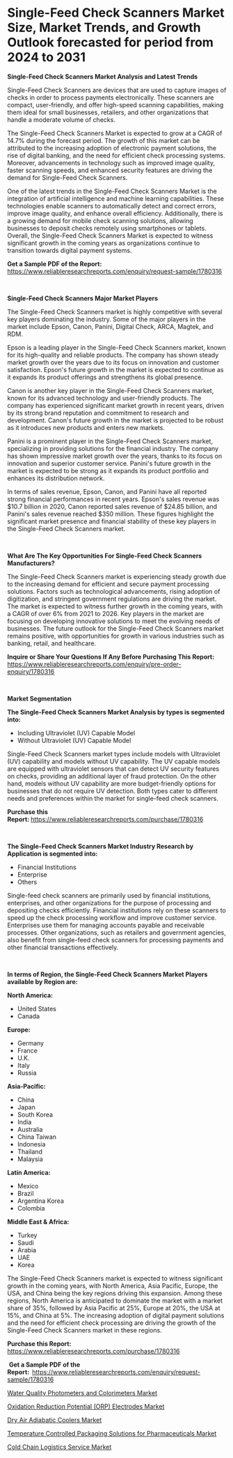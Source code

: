 <p><h1>Single-Feed Check Scanners Market Size, Market Trends, and Growth Outlook forecasted for period from 2024 to 2031</h1></p><p><strong>Single-Feed Check Scanners Market Analysis and Latest Trends</strong></p>
<p><p>Single-Feed Check Scanners are devices that are used to capture images of checks in order to process payments electronically. These scanners are compact, user-friendly, and offer high-speed scanning capabilities, making them ideal for small businesses, retailers, and other organizations that handle a moderate volume of checks.</p><p>The Single-Feed Check Scanners Market is expected to grow at a CAGR of 14.7% during the forecast period. The growth of this market can be attributed to the increasing adoption of electronic payment solutions, the rise of digital banking, and the need for efficient check processing systems. Moreover, advancements in technology such as improved image quality, faster scanning speeds, and enhanced security features are driving the demand for Single-Feed Check Scanners.</p><p>One of the latest trends in the Single-Feed Check Scanners Market is the integration of artificial intelligence and machine learning capabilities. These technologies enable scanners to automatically detect and correct errors, improve image quality, and enhance overall efficiency. Additionally, there is a growing demand for mobile check scanning solutions, allowing businesses to deposit checks remotely using smartphones or tablets. Overall, the Single-Feed Check Scanners Market is expected to witness significant growth in the coming years as organizations continue to transition towards digital payment systems.</p></p>
<p><strong>Get a Sample PDF of the Report:&nbsp;</strong> <a href="https://www.reliableresearchreports.com/enquiry/request-sample/1780316">https://www.reliableresearchreports.com/enquiry/request-sample/1780316</a></p>
<p>&nbsp;</p>
<p><strong>Single-Feed Check Scanners Major Market Players</strong></p>
<p><p>The Single-Feed Check Scanners market is highly competitive with several key players dominating the industry. Some of the major players in the market include Epson, Canon, Panini, Digital Check, ARCA, Magtek, and RDM.</p><p>Epson is a leading player in the Single-Feed Check Scanners market, known for its high-quality and reliable products. The company has shown steady market growth over the years due to its focus on innovation and customer satisfaction. Epson's future growth in the market is expected to continue as it expands its product offerings and strengthens its global presence.</p><p>Canon is another key player in the Single-Feed Check Scanners market, known for its advanced technology and user-friendly products. The company has experienced significant market growth in recent years, driven by its strong brand reputation and commitment to research and development. Canon's future growth in the market is projected to be robust as it introduces new products and enters new markets.</p><p>Panini is a prominent player in the Single-Feed Check Scanners market, specializing in providing solutions for the financial industry. The company has shown impressive market growth over the years, thanks to its focus on innovation and superior customer service. Panini's future growth in the market is expected to be strong as it expands its product portfolio and enhances its distribution network.</p><p>In terms of sales revenue, Epson, Canon, and Panini have all reported strong financial performances in recent years. Epson's sales revenue was $10.7 billion in 2020, Canon reported sales revenue of $24.85 billion, and Panini's sales revenue reached $350 million. These figures highlight the significant market presence and financial stability of these key players in the Single-Feed Check Scanners market.</p></p>
<p>&nbsp;</p>
<p><strong>What Are The Key Opportunities For Single-Feed Check Scanners Manufacturers?</strong></p>
<p><p>The Single-Feed Check Scanners market is experiencing steady growth due to the increasing demand for efficient and secure payment processing solutions. Factors such as technological advancements, rising adoption of digitization, and stringent government regulations are driving the market. The market is expected to witness further growth in the coming years, with a CAGR of over 6% from 2021 to 2026. Key players in the market are focusing on developing innovative solutions to meet the evolving needs of businesses. The future outlook for the Single-Feed Check Scanners market remains positive, with opportunities for growth in various industries such as banking, retail, and healthcare.</p></p>
<p><strong>Inquire or Share Your Questions If Any Before Purchasing This Report:</strong> <a href="https://www.reliableresearchreports.com/enquiry/pre-order-enquiry/1780316">https://www.reliableresearchreports.com/enquiry/pre-order-enquiry/1780316</a></p>
<p>&nbsp;</p>
<p><strong>Market Segmentation</strong></p>
<p><strong>The Single-Feed Check Scanners Market Analysis by types is segmented into:</strong></p>
<p><ul><li>Including Ultraviolet (UV) Capable Model</li><li>Without Ultraviolet (UV) Capable Model</li></ul></p>
<p><p>Single-Feed Check Scanners market types include models with Ultraviolet (UV) capability and models without UV capability. The UV capable models are equipped with ultraviolet sensors that can detect UV security features on checks, providing an additional layer of fraud protection. On the other hand, models without UV capability are more budget-friendly options for businesses that do not require UV detection. Both types cater to different needs and preferences within the market for single-feed check scanners.</p></p>
<p><strong>Purchase this Report:&nbsp;</strong><a href="https://www.reliableresearchreports.com/purchase/1780316">https://www.reliableresearchreports.com/purchase/1780316</a></p>
<p>&nbsp;</p>
<p><strong>The Single-Feed Check Scanners Market Industry Research by Application is segmented into:</strong></p>
<p><ul><li>Financial Institutions</li><li>Enterprise</li><li>Others</li></ul></p>
<p><p>Single-feed check scanners are primarily used by financial institutions, enterprises, and other organizations for the purpose of processing and depositing checks efficiently. Financial institutions rely on these scanners to speed up the check processing workflow and improve customer service. Enterprises use them for managing accounts payable and receivable processes. Other organizations, such as retailers and government agencies, also benefit from single-feed check scanners for processing payments and other financial transactions effectively.</p></p>
<p>&nbsp;</p>
<p><strong>In terms of Region, the Single-Feed Check Scanners Market Players available by Region are:</strong></p>
<p>
    <p> <strong> North America: </strong>
        <ul>
            <li>United States</li>
            <li>Canada</li>
        </ul>
        </p> 
    <p> <strong> Europe: </strong>
        <ul>
            <li>Germany</li>
            <li>France</li>
            <li>U.K.</li>
            <li>Italy</li>
            <li>Russia</li>
        </ul>
        </p> 
    <p> <strong> Asia-Pacific: </strong>
        <ul>
            <li>China</li>
            <li>Japan</li>
            <li>South Korea</li>
            <li>India</li>
            <li>Australia</li>
            <li>China Taiwan</li>
            <li>Indonesia</li>
            <li>Thailand</li>
            <li>Malaysia</li>
        </ul>
        </p> 
    <p> <strong> Latin America: </strong>
        <ul>
            <li>Mexico</li>
            <li>Brazil</li>
            <li>Argentina Korea</li>
            <li>Colombia</li>
        </ul>
        </p> 
    <p> <strong> Middle East & Africa: </strong>
        <ul>
            <li>Turkey</li>
            <li>Saudi</li>
            <li>Arabia</li>
            <li>UAE</li>
            <li>Korea</li>
        </ul>
    </p>
    </p>
<p><p>The Single-Feed Check Scanners market is expected to witness significant growth in the coming years, with North America, Asia Pacific, Europe, the USA, and China being the key regions driving this expansion. Among these regions, North America is anticipated to dominate the market with a market share of 35%, followed by Asia Pacific at 25%, Europe at 20%, the USA at 15%, and China at 5%. The increasing adoption of digital payment solutions and the need for efficient check processing are driving the growth of the Single-Feed Check Scanners market in these regions.</p></p>
<p><strong>Purchase this Report: </strong><a href="https://www.reliableresearchreports.com/purchase/1780316">https://www.reliableresearchreports.com/purchase/1780316</a></p>
<p>&nbsp;<strong>Get a Sample PDF of the Report:&nbsp;&nbsp;</strong><a href="https://www.reliableresearchreports.com/enquiry/request-sample/1780316">https://www.reliableresearchreports.com/enquiry/request-sample/1780316</a></p>
<p><strong></strong></p>
<p><p><a href="https://issuu.com/reportprime-2/docs/water-quality-photometers-and-colorimeters-market-">Water Quality Photometers and Colorimeters Market</a></p><p><a href="https://issuu.com/reportprime-2/docs/oxidation-reduction-potential-orp-electrodes-marke">Oxidation Reduction Potential (ORP) Electrodes Market</a></p><p><a href="https://github.com/joannesouthgate/Market-Research-Report-List-2/blob/main/dry-air-adiabatic-coolers-market.md">Dry Air Adiabatic Coolers Market</a></p><p><a href="https://medium.com/@noelkunzei1/temperature-controlled-packaging-solutions-for-pharmaceuticals-market-trends-forecast-and-c4675415ade2">Temperature Controlled Packaging Solutions for Pharmaceuticals Market</a></p><p><a href="https://medium.com/@noelkunzei1/cold-chain-logistics-service-market-competitive-analysis-market-trends-and-forecast-to-2031-021d248af787">Cold Chain Logistics Service Market</a></p></p>